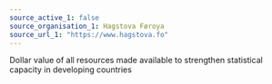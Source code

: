 ```yaml
---
source_active_1: false
source_organisation_1: Hagstova Føroya
source_url_1: "https://www.hagstova.fo"
---
```

Dollar value of all resources made available to strengthen statistical capacity in developing countries
